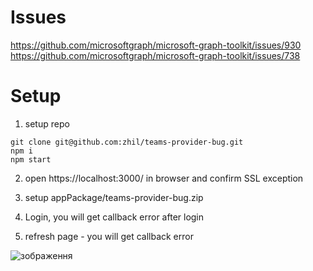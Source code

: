 Issues
===
https://github.com/microsoftgraph/microsoft-graph-toolkit/issues/930
https://github.com/microsoftgraph/microsoft-graph-toolkit/issues/738

Setup
====

1) setup repo
```
git clone git@github.com:zhil/teams-provider-bug.git
npm i
npm start
```
2) open https://localhost:3000/ in browser and confirm SSL exception

3) setup appPackage/teams-provider-bug.zip

4) Login, you will get callback error after login

5) refresh page - you will get callback error

![зображення](https://user-images.githubusercontent.com/981783/110256653-a4213000-7fa2-11eb-8258-956c1c40b458.png)
